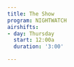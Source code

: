 ```yaml
---
title: The Show
program: NIGHTWATCH
airshifts:
- day: Thursday
  start: 12:00a
  duration: '3:00'

---
```

